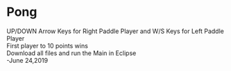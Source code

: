 # Pong
UP/DOWN Arrow Keys for Right Paddle Player and W/S Keys for Left Paddle Player          
First player to 10 points wins              
Download all files and run the Main in Eclipse                
-June 24,2019
